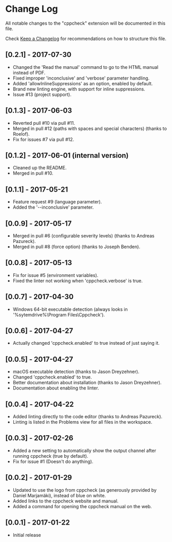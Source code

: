 # Change Log
All notable changes to the "cppcheck" extension will be documented in this file.

Check [Keep a Changelog](http://keepachangelog.com/) for recommendations on how to structure this file.

## [0.2.1] - 2017-07-30
- Changed the 'Read the manual' command to go to the HTML manual instead of PDF.
- Fixed improper 'inconclusive' and 'verbose' parameter handling.
- Added 'allowInlineSuppressions' as an option, enabled by default.
- Brand new linting engine, with support for inline suppressions.
- Issue #13 (project support).

## [0.1.3] - 2017-06-03
- Reverted pull #10 via pull #11.
- Merged in pull #12 (paths with spaces and special characters) (thanks to Roelof).
- Fix for issues #7 via pull #12.

## [0.1.2] - 2017-06-01 (internal version)
- Cleaned up the README.
- Merged in pull #10.

## [0.1.1] - 2017-05-21
- Feature request #9 (language parameter).
- Added the '--inconclusive' parameter.

## [0.0.9] - 2017-05-17
- Merged in pull #6 (configurable severity levels) (thanks to Andreas Pazureck).
- Merged in pull #8 (force option) (thanks to Joseph Benden).

## [0.0.8] - 2017-05-13
- Fix for issue #5 (environment variables).
- Fixed the linter not working when 'cppcheck.verbose' is true.

## [0.0.7] - 2017-04-30
- Windows 64-bit executable detection (always looks in '%sytemdrive%\Program Files\Cppcheck').

## [0.0.6] - 2017-04-27
- Actually changed 'cppcheck.enabled' to true instead of just saying it.

## [0.0.5] - 2017-04-27
- macOS executable detection (thanks to Jason Dreyzehner).
- Changed 'cppcheck.enabled' to true.
- Better documentation about installation (thanks to Jason Dreyzehner).
- Documentation about enabling the linter.

## [0.0.4] - 2017-04-22
- Added linting directly to the code editor (thanks to Andreas Pazureck).
- Linting is listed in the Problems view for all files in the workspace.

## [0.0.3] - 2017-02-26
- Added a new setting to automatically show the output channel after running cppcheck (true by default).
- Fix for issue #1 (Doesn't do anything).

## [0.0.2] - 2017-01-29
- Updated to use the logo from cppcheck (as generously provided by Daniel Marjamäki), instead of blue on white.
- Added links to the cppcheck website and manual.
- Added a command for opening the cppcheck manual on the web.

## [0.0.1] - 2017-01-22
- Initial release
